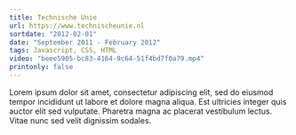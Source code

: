 ```yaml
---
title: Technische Unie
url: https://www.technischeunie.nl
sortdate: "2012-02-01"
date: "September 2011 - February 2012"
tags: Javascript, CSS, HTML
video: "beee5905-bc83-4164-9c64-51f4bd7f0a79.mp4"
printonly: false
---
```

Lorem ipsum dolor sit amet, consectetur adipiscing elit, sed do eiusmod tempor incididunt ut labore et dolore magna aliqua. Est ultricies integer quis auctor elit sed vulputate. Pharetra magna ac placerat vestibulum lectus. Vitae nunc sed velit dignissim sodales.
